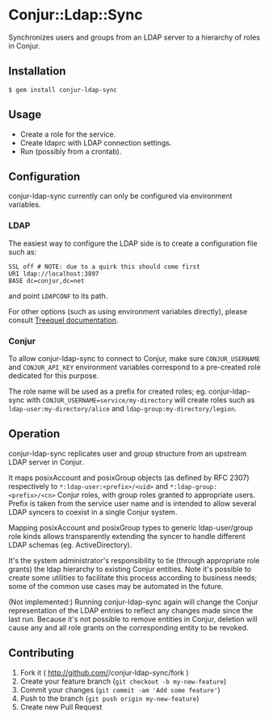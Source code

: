 # Conjur::Ldap::Sync

Synchronizes users and groups from an LDAP server to a hierarchy of roles in Conjur.

## Installation

    $ gem install conjur-ldap-sync

## Usage

- Create a role for the service.
- Create ldaprc with LDAP connection settings.
- Run (possibly from a crontab).

## Configuration

conjur-ldap-sync currently can only be configured via environment variables.

### LDAP

The easiest way to configure the LDAP side is to create a configuration file such as:
```
SSL off # NOTE: due to a quirk this should come first
URI ldap://localhost:3897
BASE dc=conjur,dc=net
```
and point `LDAPCONF` to its path.

For other options (such as using environment variables directly), please consult
[Treequel documentation](http://rubydoc.info/gems/treequel/Treequel#directory_from_config-class_method).

### Conjur

To allow conjur-ldap-sync to connect to Conjur, make sure `CONJUR_USERNAME`
and `CONJUR_API_KEY` environment variables correspond to a pre-created role
dedicated for this purpose.

The role name will be used as a prefix for created roles; eg. conjur-ldap-sync with
`CONJUR_USERNAME=service/my-directory` will create roles such as
`ldap-user:my-directory/alice` and `ldap-group:my-directory/legion`.

## Operation

conjur-ldap-sync replicates user and group structure from an upstream LDAP server in Conjur.

It maps posixAccount and posixGroup objects (as defined by RFC 2307) respectively to
`*:ldap-user:<prefix>/<uid>` and `*:ldap-group:<prefix>/<cn>` Conjur roles, with
group roles granted to appropriate users. Prefix is taken from the service user name
and is intended to allow several LDAP syncers to coexist in a single Conjur system.

Mapping posixAccount and posixGroup types to generic ldap-user/group role kinds
allows transparently extending the syncer to handle different LDAP schemas
(eg. ActiveDirectory).

It's the system administrator's responsibility to tie (through appropriate role grants)
the ldap hierarchy to existing Conjur entities. Note it's possible to create some utilities to
facilitate this process according to business needs; some of the common use cases may
be automated in the future.

(Not implemented:)
Running conjur-ldap-sync again will change the Conjur representation of the LDAP entries
to reflect any changes made since the last run. Because it's not possible to remove entities in Conjur,
deletion will cause any and all role grants on the corresponding entity to be revoked.

## Contributing

1. Fork it ( http://github.com/<my-github-username>/conjur-ldap-sync/fork )
2. Create your feature branch (`git checkout -b my-new-feature`)
3. Commit your changes (`git commit -am 'Add some feature'`)
4. Push to the branch (`git push origin my-new-feature`)
5. Create new Pull Request

